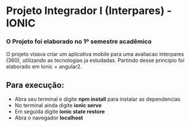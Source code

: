 # Projeto Integrador I (Interpares) - IONIC
### O Projeto foi elaborado no 1º semestre acadêmico

O projeto visava criar um aplicativa mobile para uma avaliacao interpares (360), utilizando as tecnologias ja estudadas. Partindo desse principio foi elaborado em Ionic + angular2.

## Para execução:

- Abra seu terminal e digite **npm install** para instalar as dependencias
- No terminal ainda digite **ionic serve**
- Em seguida digite **ionic state restore**
- Abra o navegador **localhost**
